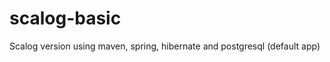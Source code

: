 scalog-basic
=================

Scalog version using maven, spring, hibernate and postgresql (default app)
